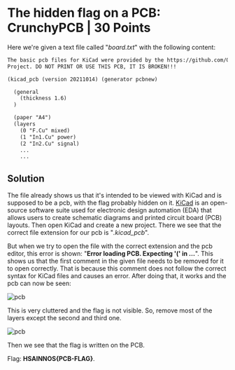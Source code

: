 # The hidden flag on a PCB: CrunchyPCB | 30 Points
Here we're given a text file called "*board.txt*" with the following content:
```txt
The basic pcb files for KiCad were provided by the https://github.com/OLIMEX/OLINUXINO/tree/master/HARDWARE/A64-OLinuXino
Project. DO NOT PRINT OR USE THIS PCB, IT IS BROKEN!!!

(kicad_pcb (version 20211014) (generator pcbnew)

  (general
    (thickness 1.6)
  )

  (paper "A4")
  (layers
    (0 "F.Cu" mixed)
    (1 "In1.Cu" power)
    (2 "In2.Cu" signal)
    ...
    ...
```
## Solution
The file already shows us that it's intended to be viewed with KiCad and is supposed to be a pcb, with the flag probably hidden on it. 
[KiCad](https://www.kicad.org/download/) is an open-source software suite used for electronic design automation (EDA) that allows users to create schematic 
diagrams and printed circuit board (PCB) layouts. Then open KiCad and create a new project. There we see that the correct file extension for our 
pcb is "*.kicad_pcb*". 

But when we try to open the file with the correct extension and the pcb editor, this error is shown: "**Error loading PCB. Expecting '(' in ...**". This shows us that
the first comment in the given file needs to be removed for it to open correctly. That is because this comment does not follow the correct syntax for KiCad files 
and causes an error. After doing that, it works and the pcb can now be seen:

![pcb](https://user-images.githubusercontent.com/118717731/220567652-5d880e35-4a34-4b83-b95e-611fb52e9a9f.png)

This is very cluttered and the flag is not visible. So, remove most of the layers except the second and third one.

![pcb](https://user-images.githubusercontent.com/118717731/220568731-c83cf9fc-1e61-490f-9b84-e2e4a575f0fe.png)

Then we see that the flag is written on the PCB. 

Flag: **HSAINNOS{PCB-FLAG}**.
